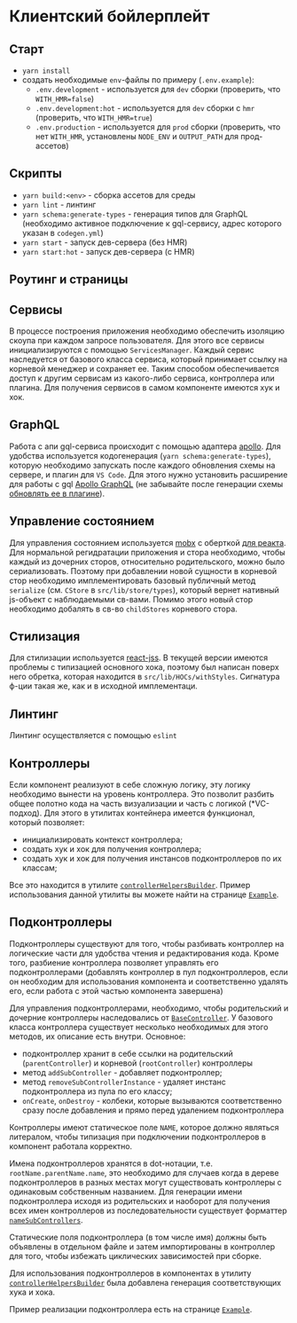 # Клиентский бойлерплейт

## Старт

- `yarn install`
- создать необходимые `env`-файлы по примеру (`.env.example`):
   * `.env.development` - используется для `dev` сборки (проверить, что `WITH_HMR=false`)
   * `.env.development:hot` - используется для `dev` сборки с `hmr`  (проверить, что `WITH_HMR=true`)
   * `.env.production` - используется для `prod` сборки (проверить, что нет `WITH_HMR`, установлены `NODE_ENV` и `OUTPUT_PATH` для прод-ассетов)

## Скрипты
- `yarn build:<env>` - сборка ассетов для среды
- `yarn lint` - линтинг
- `yarn schema:generate-types` - генерация типов для GraphQL (необходимо активное подключение к gql-сервису, адрес которого указан в `codegen.yml`)
- `yarn start` - запуск дев-сервера (без HMR)
- `yarn start:hot` - запуск дев-сервера (с HMR)

## Роутинг и страницы

## Сервисы

В процессе построения приложения необходимо обеспечить изоляцию скоупа при каждом запросе пользователя. Для этого все сервисы инициализируются с помощью `ServicesManager`. Каждый сервис наследуется от базового класса сервиса, который принимает ссылку на корневой менеджер и сохраняет ее. Таким способом обеспечивается доступ к другим сервисам из какого-либо сервиса, контроллера или плагина. Для получения сервисов в самом компоненте имеются хук и хок.

## GraphQL

Работа с апи gql-сервиса происходит с помощью адаптера [apollo](https://www.apollographql.com/docs/react/). Для удобства используется кодогенерация (`yarn schema:generate-types`), которую необходимо запускать после каждого обновления схемы на сервере, и плагин для `VS Code`. Для этого нужно установить расширение для работы с gql [Apollo GraphQL](https://marketplace.visualstudio.com/items?itemName=apollographql.vscode-apollo) (не забывайте после генерации схемы [обновлять ее в плагине](https://github.com/apollographql/apollo-tooling/tree/master/packages/vscode-apollo#troubleshooting)).

## Управление состоянием

Для управления состоянием используется [mobx](https://mobx.js.org/README.html) с оберткой [для реакта](https://github.com/mobxjs/mobx-react). Для нормальной регидратации приложения и стора необходимо, чтобы каждый из дочерних сторов, относительно родительского, можно было сериализовать. Поэтому при добавлении новой сущности в корневой стор необходимо имплементировать базовый публичный метод `serialize` (см. `CStore` в `src/lib/store/types`), который вернет нативный js-объект с наблюдаемыми св-вами. Помимо этого новый стор необходимо добалять в св-во `childStores` корневого стора.

## Стилизация

Для стилизации используется [react-jss](https://cssinjs.org/react-jss/?v=v10.0.4). В текущей версии имеются проблемы с типизацией основного хока, поэтому был написан поверх него обретка, которая находится в `src/lib/HOCs/withStyles`. Сигнатура ф-ции такая же, как и в исходной имплементаци.

## Линтинг

Линтинг осуществляется с помощью `eslint`

## Контроллеры

Если компонент реализуют в себе сложную логику, эту логику необходимо вынести на уровень контроллера. Это позволит разбить общее полотно кода на часть визуализации и часть с логикой (\*VC-подход). Для этого в утилитах контейнера имеется функционал, который позволяет:

- инициализировать контекст контроллера;
- создать хук и хок для получения контроллера;
- создать хук и хок для получения инстансов подконтроллеров по их классам;

Все это находится в утилите [`controllerHelpersBuilder`](src/lib/utils/controllerHelpersBuilder/index.ts). Пример использования данной утилиты вы можете найти на странице [`Example`](src/containers/ExamplePage/index.tsx).

## Подконтроллеры

Подконтроллеры существуют для того, чтобы разбивать контроллер на логические части для удобства чтения и редактирования кода. Кроме того, разбиение контроллера позволяет управлять его подконтроллерами (добавлять контроллер в пул подконтроллеров, если он необходим для использования компонента и соответственно удалять его, если работа с этой частью компонента завершена)

Для управления подконтроллерами, необходимо, чтобы родительский и дочерние контроллеры наследовались от [`BaseController`](src/lib/controller/base.ts). У базового класса контроллера существует несколько необходимых для этого методов, их описание есть внутри. Основное:

- подконтроллер хранит в себе ссылки на родительский (`parentController`) и корневой (`rootController`) контроллеры
- метод `addSubController` - добавляет подконтроллер;
- метод `removeSubControllerInstance` - удаляет инстанс подконтроллера из пула по его классу;
- `onCreate`, `onDestroy` - колбеки, которые вызываются соответственно сразу после добавления и прямо перед удалением подконтроллера

Контроллеры имеют статическое поле `NAME`, которое должно являться литералом, чтобы типизация при подключении подконтроллеров в компонент работала корректно.

Имена подконтроллеров хранятся в dot-нотации, т.е. `rootName.parentName.name`, это необходимо для случаев когда в дереве подконтроллеров в разных местах могут существовать контроллеры с одинаковым собственным названием. Для генерации имени подконтроллера исходя из родительских и наоборот для получения всех имен контроллеров из последовательности существует форматтер [`nameSubControllers`](src/lib/utils/formatters/nameSubControllers.ts).

Статические поля подконтроллера (в том числе имя) должны быть объявлены в отдельном файле и затем импортированы в контроллер для того, чтобы избежать циклических зависимостей при сборке.

Для использования подконтроллеров в компонентах в утилиту [`controllerHelpersBuilder`](src/lib/utils/controllerHelpersBuilder/index.ts) была добавлена генерация соответствующих хука и хока.

Пример реализации подконтроллера есть на странице [`Example`](src/pages/Example/index.tsx).
